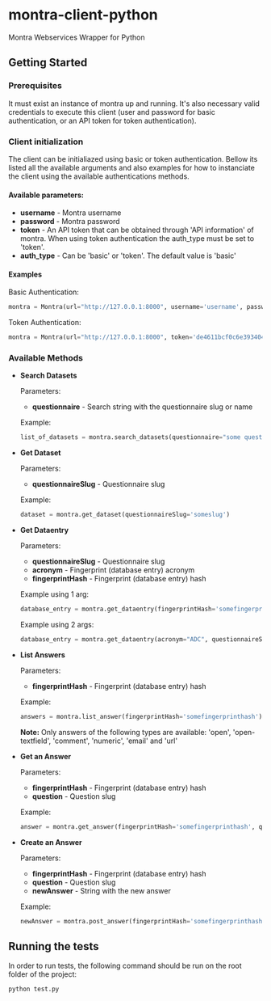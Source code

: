 # montra-client-python

Montra Webservices Wrapper for Python

## Getting Started

### Prerequisites

It must exist an instance of montra up and running. It's also necessary valid credentials to execute this client (user and password for basic authentication, or an API token for token authentication).

### Client initialization
The client can be initialiazed using basic or token authentication. Bellow its listed all the available arguments and also examples for how to instanciate the client using the available authentications methods.

#### Available parameters:
* **username** - Montra username
* **password** - Montra password
* **token** - An API token that can be obtained through 'API information' of montra. When using token authentication the auth_type must be set to 'token'.
* **auth_type** - Can be 'basic' or 'token'. The default value is 'basic' 

#### Examples
Basic Authentication:
```python
montra = Montra(url="http://127.0.0.1:8000", username='username', password='password')

```

Token Authentication:
```python
montra = Montra(url="http://127.0.0.1:8000", token='de4611bcf0c6e393404fac095dab09fad01c1554', auth_type='token' )

```
### Available Methods

* **Search Datasets**

    Parameters:
    * **questionnaire** - Search string with the  questionnaire slug or name
    
    Example:
    ```python
    list_of_datasets = montra.search_datasets(questionnaire="some questionnaire name")

    ```

* **Get Dataset**

    Parameters:
    * **questionnaireSlug** - Questionnaire slug

    Example:
    ```python
    dataset = montra.get_dataset(questionnaireSlug='someslug')

    ```

* **Get Dataentry**

    Parameters:
    * **questionnaireSlug** - Questionnaire slug
    * **acronym** - Fingerprint (database entry) acronym
    * **fingerprintHash** - Fingerprint (database entry) hash

    Example using 1 arg:
    ```python
    database_entry = montra.get_dataentry(fingerprintHash='somefingerprinthash')

    ```
    Example using 2 args:
    ```python
    database_entry = montra.get_dataentry(acronym="ADC", questionnaireSlug="adcohort")

    ```

* **List Answers**

    Parameters:
    * **fingerprintHash** - Fingerprint (database entry) hash


    Example:
    ```python
    answers = montra.list_answer(fingerprintHash='somefingerprinthash')

    ```
    
    **Note:**
    Only answers of the following types are available: 'open', 'open-textfield', 'comment', 'numeric', 'email' and 'url'


* **Get an Answer**

    Parameters:
    * **fingerprintHash** - Fingerprint (database entry) hash
    * **question** - Question slug

    Example:
    ```python
    answer = montra.get_answer(fingerprintHash='somefingerprinthash', question='somequestion')

    ```

* **Create an Answer**

    Parameters:
    * **fingerprintHash** - Fingerprint (database entry) hash
    * **question** - Question slug
    * **newAnswer** - String with the new answer

    Example:
    ```python
    newAnswer = montra.post_answer(fingerprintHash='somefingerprinthash', question='somequestion', newAnswer="newAnswer")

    ```

## Running the tests

In order to run tests, the following command should be run on the root folder of the project:

```
python test.py
```

